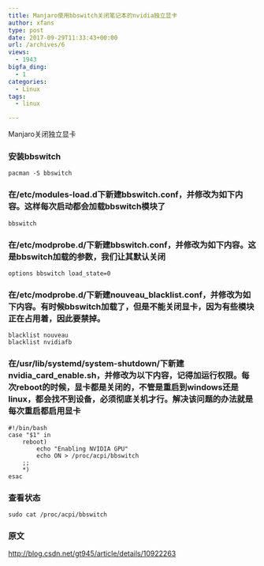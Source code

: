 ```yaml
---
title: Manjaro使用bbswitch关闭笔记本的nvidia独立显卡
author: xfans
type: post
date: 2017-09-29T11:33:43+00:00
url: /archives/6
views:
  - 1943
bigfa_ding:
  - 1
categories:
  - Linux
tags:
  - linux

---
```

Manjaro关闭独立显卡

### 安装bbswitch

<pre class="prism-highlight line-numbers" data-start="1"><code class="language-null">pacman -S bbswitch
</code></pre>

### 在/etc/modules-load.d下新建bbswitch.conf，并修改为如下内容。这样每次启动都会加载bbswitch模块了

<pre class="prism-highlight line-numbers" data-start="1"><code class="language-null">bbswitch
</code></pre>

### 在/etc/modprobe.d/下新建bbswitch.conf，并修改为如下内容。这是bbswitch加载的参数，我们让其默认关闭

<pre class="prism-highlight line-numbers" data-start="1"><code class="language-null">options bbswitch load_state=0
</code></pre>

### 在/etc/modprobe.d/下新建nouveau_blacklist.conf，并修改为如下内容。有时候bbswitch加载了，但是不能关闭显卡，因为有些模块正在占用着，因此要禁掉。

<pre class="prism-highlight line-numbers" data-start="1"><code class="language-null">blacklist nouveau  
blacklist nvidiafb
</code></pre>

### 在/usr/lib/systemd/system-shutdown/下新建nvidia\_card\_enable.sh，并修改为以下内容，记得加运行权限。每次reboot的时候，显卡都是关闭的，不管是重启到windows还是linux，都会找不到设备，必须彻底关机才行。解决该问题的办法就是每次重启都启用显卡

<pre class="prism-highlight line-numbers" data-start="1"><code class="language-null">#!/bin/bash  
case "$1" in  
    reboot)  
        echo "Enabling NVIDIA GPU"  
        echo ON &gt; /proc/acpi/bbswitch  
    ;;  
    *)  
esac
</code></pre>

### 查看状态

<pre class="prism-highlight line-numbers" data-start="1"><code class="language-null">sudo cat /proc/acpi/bbswitch
</code></pre>

### 原文

http://blog.csdn.net/gt945/article/details/10922263